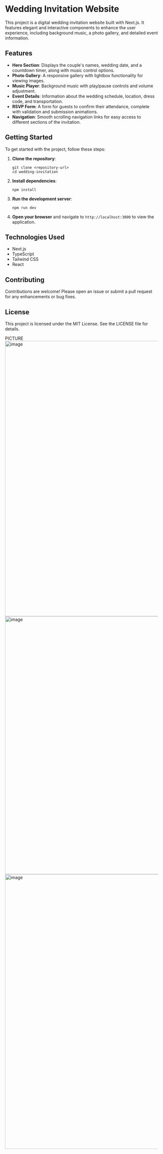 # Wedding Invitation Website

This project is a digital wedding invitation website built with Next.js. It features elegant and interactive components to enhance the user experience, including background music, a photo gallery, and detailed event information.

## Features

- **Hero Section**: Displays the couple's names, wedding date, and a countdown timer, along with music control options.
- **Photo Gallery**: A responsive gallery with lightbox functionality for viewing images.
- **Music Player**: Background music with play/pause controls and volume adjustment.
- **Event Details**: Information about the wedding schedule, location, dress code, and transportation.
- **RSVP Form**: A form for guests to confirm their attendance, complete with validation and submission animations.
- **Navigation**: Smooth scrolling navigation links for easy access to different sections of the invitation.

## Getting Started

To get started with the project, follow these steps:

1. **Clone the repository**:
   ```
   git clone <repository-url>
   cd wedding-invitation
   ```

2. **Install dependencies**:
   ```
   npm install
   ```

3. **Run the development server**:
   ```
   npm run dev
   ```

4. **Open your browser** and navigate to `http://localhost:3000` to view the application.

## Technologies Used

- Next.js
- TypeScript
- Tailwind CSS
- React

## Contributing

Contributions are welcome! Please open an issue or submit a pull request for any enhancements or bug fixes.

## License

This project is licensed under the MIT License. See the LICENSE file for details.


PICTURE
<img width="1913" height="904" alt="image" src="https://github.com/user-attachments/assets/554354de-71b1-4540-bbf9-f8b86751e9e3" />
<img width="1599" height="847" alt="image" src="https://github.com/user-attachments/assets/a007f61c-a3f2-432c-b024-52e460a69285" />
<img width="1487" height="902" alt="image" src="https://github.com/user-attachments/assets/ad247ef0-e374-454e-ae5b-86b0accbda78" />


